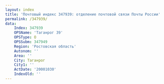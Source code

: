 ```yaml
---
layout: index
title: 'Почтовый индекс 347939: отделение почтовой связи Почты России'
permalink: /347939/
data:
    Index: 347939
    OPSName: 'Таганрог 39'
    OPSType: О
    OPSSubm: 347949
    Region: 'Ростовская область'
    Autonom: ''
    Area: ''
    City: Таганрог
    City1: ''
    ActDate: '20001030'
    IndexOld: ''
---
```

